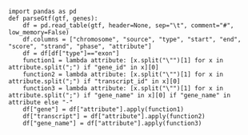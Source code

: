 
    import pandas as pd
    def parseGtf(gtf, genes):
        df = pd.read_table(gtf, header=None, sep="\t", comment="#", low_memory=False)
        df.columns = ["chromosome", "source", "type", "start", "end", "score", "strand", "phase", "attribute"]
        df = df[df["type"]=="exon"]
        function1 = lambda attribute: [x.split("\"")[1] for x in attribute.split(";") if "gene_id" in x][0]
        function2 = lambda attribute: [x.split("\"")[1] for x in attribute.split(";") if "transcript_id" in x][0]
        function3 = lambda attribute: [x.split("\"")[1] for x in attribute.split(";") if "gene_name" in x][0] if "gene_name" in attribute else "-"
        df["gene"] = df["attribute"].apply(function1)
        df["transcript"] = df["attribute"].apply(function2)
        df["gene_name"] = df["attribute"].apply(function3)
    
